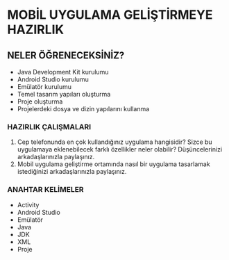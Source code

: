 # MOBİL UYGULAMA GELİŞTİRMEYE HAZIRLIK

## NELER ÖĞRENECEKSİNİZ?
- Java Development Kit kurulumu
- Android Studio kurulumu
- Emülatör kurulumu
- Temel tasarım yapıları oluşturma
- Proje oluşturma
- Projelerdeki dosya ve dizin yapılarını kullanma

### HAZIRLIK ÇALIŞMALARI
1. Cep telefonunda en çok kullandığınız uygulama hangisidir? Sizce bu uygulamaya eklenebilecek
farklı özellikler neler olabilir? Düşüncelerinizi arkadaşlarınızla paylaşınız.
2. Mobil uygulama geliştirme ortamında nasıl bir uygulama tasarlamak istediğinizi arkadaşlarınızla paylaşınız.

### ANAHTAR KELİMELER
- Activity
- Android Studio
- Emülatör
- Java
- JDK
- XML
- Proje